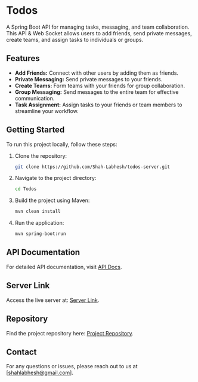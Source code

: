 # Todos

A Spring Boot API for managing tasks, messaging, and team collaboration. This API & Web Socket allows users to add friends, send private messages, create teams, and assign tasks to individuals or groups.

## Features

- **Add Friends:** Connect with other users by adding them as friends.
- **Private Messaging:** Send private messages to your friends.
- **Create Teams:** Form teams with your friends for group collaboration.
- **Group Messaging:** Send messages to the entire team for effective communication.
- **Task Assignment:** Assign tasks to your friends or team members to streamline your workflow.

## Getting Started

To run this project locally, follow these steps:

1. Clone the repository:

   ```bash
   git clone https://github.com/Shah-Labhesh/todos-server.git

2. Navigate to the project directory:

    ```bash
    cd Todos
    
3. Build the project using Maven:

    ```bash 
    mvn clean install

4. Run the application:

    ```bash
    mvn spring-boot:run


## API Documentation

For detailed API documentation, visit [API Docs](https://todos-server-vs4z.onrender.com/swagger-ui/index.html).

## Server Link

Access the live server at: [Server Link](https://todos-server-vs4z.onrender.com).

## Repository

Find the project repository here: [Project Repository](https://github.com/Shah-Labhesh/todos-server.git).

## Contact

For any questions or issues, please reach out to us at [shahlabhesh@gmail.com].
